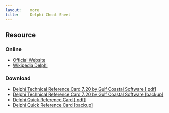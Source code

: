 ```yaml
---
layout:    more
title:     Delphi Cheat Sheet 
---
```

<div class="content content-400">
    <div class="board board-326">
        <h2 class="board-title">Resource</h2>
        <div class="board-card">
            <h3 class="board-card-title">Online</h3>
            <ul>
                <li><a href="http://www.codegear.com/products/delphi/">Official Website</a></li>
                <li><a href="http://en.wikipedia.org/wiki/Borland_Delphi">Wikipedia Delphi</a></li>
            </ul>
        </div>
        <div class="board-card">
            <h3 class="board-card-title">Download</h3>
            <ul>
                <li><a href="http://www.digilife.be/quickreferences/QRC/Delphi%20Technical%20Reference%20Card%207.20.pdf">Delphi Technical Reference Card 7.20 by Gulf Coastal Software  [.pdf]</a></li>
                <li><a href="/static/cs/Delphi%20Technical%20Reference%20Card%207.20.pdf">Delphi Technical Reference Card 7.20 by Gulf Coastal Software  [backup]</a></li>
                <li><a href="http://www.explainth.at/en/qr/dqr.shtml">Delphi Quick Reference Card [.pdf]</a></li>
                <li><a href="/static/cs/dquick.pdf">Delphi Quick Reference Card [backup]</a></li>
            </ul>
        </div>
    </div>
</div>
